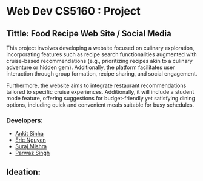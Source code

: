 # Web Dev CS5160 : Project
## Tittle: Food Recipe Web Site / Social Media 

This project involves developing a website focused on culinary exploration, incorporating features such as recipe search functionalities augmented with cruise-based recommendations (e.g., prioritizing recipes akin to a culinary adventure or hidden gem). Additionally, the platform facilitates user interaction through group formation, recipe sharing, and social engagement.

Furthermore, the website aims to integrate restaurant recommendations tailored to specific cruise experiences. Additionally, it will include a student mode feature, offering suggestions for budget-friendly yet satisfying dining options, including quick and convenient meals suitable for busy schedules.

### Developers:
 - [Ankit Sinha](https://github.com/Ank-22)  
 - [Eric Nguyen](https://github.com/enguyen11)
 - [Suraj Mishra](https://github.com/sm5689)
 - [Parwaz Singh](https://github.com/Parwazsingh) 

 ## Ideation:
